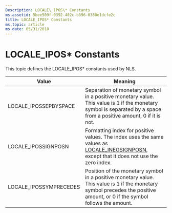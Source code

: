 ```yaml
---
Description: LOCALE\_IPOS\* Constants
ms.assetid: 5bee509f-0392-402c-b396-0380e1dcfe2c
title: LOCALE_IPOS* Constants
ms.topic: article
ms.date: 05/31/2018
---
```


# LOCALE\_IPOS\* Constants

This topic defines the LOCALE\_IPOS\* constants used by NLS.



| Value                   | Meaning                                                                                                                                                                   |
|-------------------------|---------------------------------------------------------------------------------------------------------------------------------------------------------------------------|
| LOCALE\_IPOSSEPBYSPACE  | Separation of monetary symbol in a positive monetary value. This value is 1 if the monetary symbol is separated by a space from a positive amount, 0 if it is not.        |
| LOCALE\_IPOSSIGNPOSN    | Formatting index for positive values. The index uses the same values as [LOCALE\_INEGSIGNPOSN](locale-ineg-constants.md), except that it does not use the zero index.    |
| LOCALE\_IPOSSYMPRECEDES | Position of the monetary symbol in a positive monetary value. This value is 1 if the monetary symbol precedes the positive amount, or 0 if the symbol follows the amount. |



 

 

 



